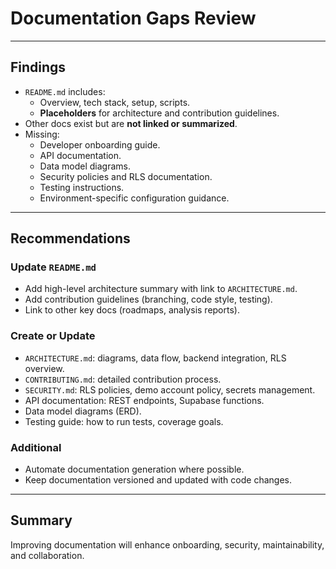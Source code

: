 # Documentation Gaps Review

---

## Findings

- `README.md` includes:
  - Overview, tech stack, setup, scripts.
  - **Placeholders** for architecture and contribution guidelines.
- Other docs exist but are **not linked or summarized**.
- Missing:
  - Developer onboarding guide.
  - API documentation.
  - Data model diagrams.
  - Security policies and RLS documentation.
  - Testing instructions.
  - Environment-specific configuration guidance.

---

## Recommendations

### Update `README.md`

- Add high-level architecture summary with link to `ARCHITECTURE.md`.
- Add contribution guidelines (branching, code style, testing).
- Link to other key docs (roadmaps, analysis reports).

### Create or Update

- `ARCHITECTURE.md`: diagrams, data flow, backend integration, RLS overview.
- `CONTRIBUTING.md`: detailed contribution process.
- `SECURITY.md`: RLS policies, demo account policy, secrets management.
- API documentation: REST endpoints, Supabase functions.
- Data model diagrams (ERD).
- Testing guide: how to run tests, coverage goals.

### Additional

- Automate documentation generation where possible.
- Keep documentation versioned and updated with code changes.

---

## Summary

Improving documentation will enhance onboarding, security, maintainability, and collaboration.